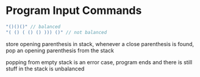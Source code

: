 # Program Input Commands

```C
"()()()" // balanced
"( () ( () () ))) ()" // not balanced
```

store opening parenthesis in stack, whenever a close parenthesis is found, pop an opening parenthesis from the stack

popping from empty stack is an error case, program ends and there is still stuff in the stack is unbalanced
